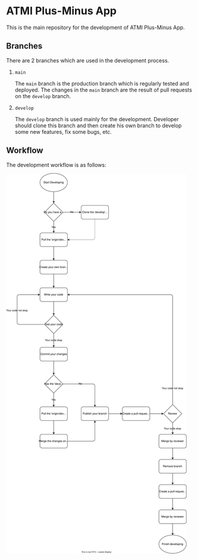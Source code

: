 # ATMI Plus-Minus App

This is the main repository for the development of ATMI Plus-Minus App.

## Branches
There are 2 branches which are used in the development process.
1. `main`

    The `main` branch is the production branch which is regularly tested and deployed. The changes in the `main` branch are the result of pull requests on the `develop` branch.

2. `develop`

    The `develop` branch is used mainly for the development. Developer should clone this branch and then create his own branch to develop some new features, fix some bugs, etc.

## Workflow
The development workflow is as follows:

![Development Workflow](docs/workflow.drawio.svg)



